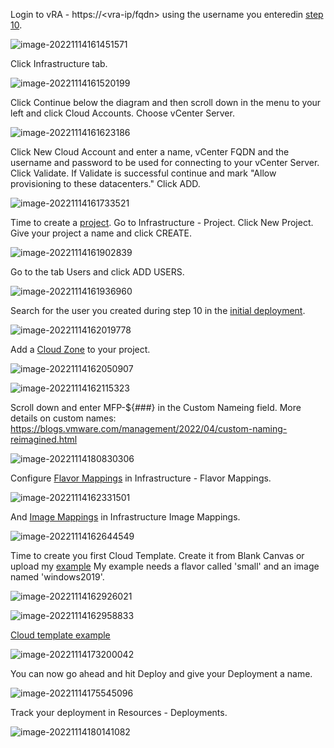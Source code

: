 Login to vRA - https://<vra-ip/fqdn> using the username you enteredin [step 10](./deployment.md).

![image-20221114161451571](./assets/images/initialsetup/image-20221114161451571.png)



Click Infrastructure tab.

![image-20221114161520199](./assets/images/initialsetup/image-20221114161520199.png)

Click Continue below the diagram and then scroll down in the menu to your left and click Cloud Accounts. Choose vCenter Server.

![image-20221114161623186](./assets/images/initialsetup/image-20221114161623186.png)

Click New Cloud Account and enter a name, vCenter FQDN and the username and password to be used for connecting to your vCenter Server. Click Validate. If Validate is successful continue and mark "Allow provisioning to these datacenters." Click ADD.

![image-20221114161733521](./assets/images/initialsetup/image-20221114161733521.png)

Time to create a [project](https://learncloudassembly.github.io/Infrastructure/Administration/Projects/). Go to Infrastructure - Project. Click New Project. Give your project a name and click CREATE.

![image-20221114161902839](./assets/images/initialsetup/image-20221114161902839.png)

Go to the tab Users and click ADD USERS. 

![image-20221114161936960](./assets/images/initialsetup/image-20221114161936960.png)

Search for the user you created during step 10 in the [initial deployment](./deployment.md).

![image-20221114162019778](./assets/images/initialsetup/image-20221114162019778.png)

Add a [Cloud Zone](https://learncloudassembly.github.io/Infrastructure/Configure/Cloud-Zones/) to your project.

![image-20221114162050907](./assets/images/initialsetup/image-20221114162050907.png)



![image-20221114162115323](./assets/images/initialsetup/image-20221114162115323.png)

Scroll down and enter MFP-${###} in the Custom Nameing field. More details on custom names: https://blogs.vmware.com/management/2022/04/custom-naming-reimagined.html

![image-20221114180830306](./assets/images/initialsetup/image-20221114180830306.png)

Configure [Flavor Mappings](https://learncloudassembly.github.io/Infrastructure/Configure/Flavor-Mappings/) in Infrastructure - Flavor Mappings.

![image-20221114162331501](./assets/images/initialsetup/image-20221114162331501.png)

And [Image Mappings](https://learncloudassembly.github.io/Infrastructure/Configure/Image-Mappings/) in Infrastructure Image Mappings.

![image-20221114162644549](./assets/images/initialsetup/image-20221114162644549.png)

Time to create you first Cloud Template. Create it from Blank Canvas or upload my [example](https://github.com/larols/vmware-aria/blob/main/aria-automation/Windows%202019.yaml) My example needs a flavor called 'small' and an image named 'windows2019'.

![image-20221114162926021](./assets/images/initialsetup/image-20221114162926021.png)



![image-20221114162958833](./assets/images/initialsetup/image-20221114162958833.png)



[Cloud template example](https://github.com/larols/vmware-aria/blob/main/aria-automation/assets/yaml/Windows%202019.yaml)

![image-20221114173200042](./assets/images/initialsetup/image-20221114173200042.png)

You can now go ahead and hit Deploy and give your Deployment a name.

![image-20221114175545096](./assets/images/initialsetup/image-20221114175545096.png)

Track your deployment in Resources - Deployments.

![image-20221114180141082](./assets/images/initialsetup/image-20221114180141082.png)





